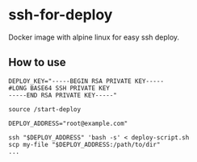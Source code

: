 # ssh-for-deploy
Docker image with alpine linux for easy ssh deploy.

## How to use
````
DEPLOY_KEY="-----BEGIN RSA PRIVATE KEY-----
#LONG BASE64 SSH PRIVATE KEY
-----END RSA PRIVATE KEY-----"

source /start-deploy

DEPLOY_ADDRESS="root@example.com"

ssh "$DEPLOY_ADDRESS" 'bash -s' < deploy-script.sh
scp my-file "$DEPLOY_ADDRESS:/path/to/dir"
...
````
